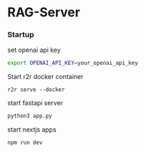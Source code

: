 # RAG-Server

### Startup 
set openai api key
```bash
export OPENAI_API_KEY=your_openai_api_key
```
Start r2r docker container
```
r2r serve --docker
```
start fastapi server
```bash
python3 app.py
```
start nextjs apps
```bash
npm run dev
```
